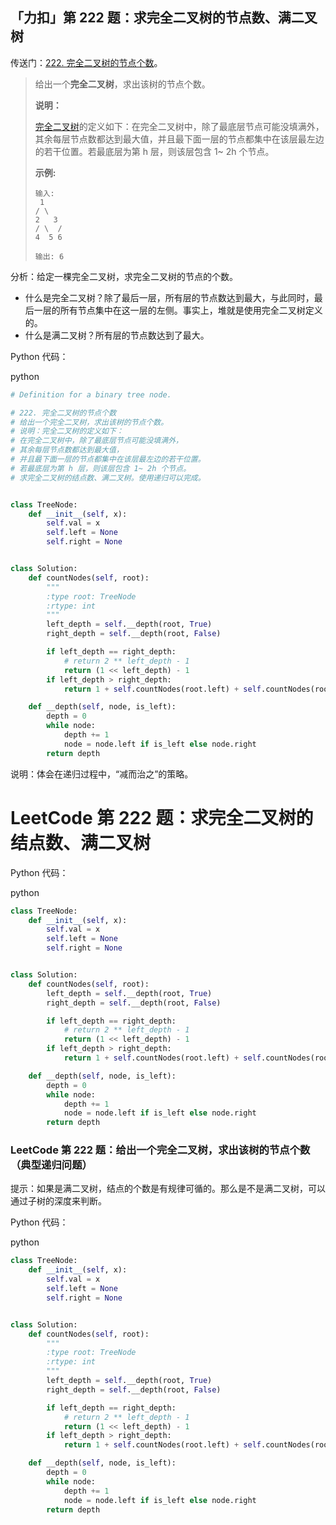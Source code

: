 ## 「力扣」第 222 题：求完全二叉树的节点数、满二叉树

传送门：[222. 完全二叉树的节点个数](https://leetcode-cn.com/problems/count-complete-tree-nodes/)。

> 给出一个**完全二叉树**，求出该树的节点个数。
>
> **说明：**
>
> [完全二叉树](https://baike.baidu.com/item/完全二叉树/7773232?fr=aladdin)的定义如下：在完全二叉树中，除了最底层节点可能没填满外，其余每层节点数都达到最大值，并且最下面一层的节点都集中在该层最左边的若干位置。若最底层为第 h 层，则该层包含 1~ 2h 个节点。
>
> **示例:**
>
> ```
> 输入: 
>  1
> / \
> 2   3
> / \  /
> 4  5 6
> 
> 输出: 6
> ```

分析：给定一棵完全二叉树，求完全二叉树的节点的个数。

- 什么是完全二叉树？除了最后一层，所有层的节点数达到最大，与此同时，最后一层的所有节点集中在这一层的左侧。事实上，堆就是使用完全二叉树定义的。
- 什么是满二叉树？所有层的节点数达到了最大。

Python 代码：

python

```python
# Definition for a binary tree node.

# 222. 完全二叉树的节点个数
# 给出一个完全二叉树，求出该树的节点个数。
# 说明：完全二叉树的定义如下：
# 在完全二叉树中，除了最底层节点可能没填满外，
# 其余每层节点数都达到最大值，
# 并且最下面一层的节点都集中在该层最左边的若干位置。
# 若最底层为第 h 层，则该层包含 1~ 2h 个节点。
# 求完全二叉树的结点数、满二叉树。使用递归可以完成。


class TreeNode:
    def __init__(self, x):
        self.val = x
        self.left = None
        self.right = None


class Solution:
    def countNodes(self, root):
        """
        :type root: TreeNode
        :rtype: int
        """
        left_depth = self.__depth(root, True)
        right_depth = self.__depth(root, False)

        if left_depth == right_depth:
            # return 2 ** left_depth - 1
            return (1 << left_depth) - 1
        if left_depth > right_depth:
            return 1 + self.countNodes(root.left) + self.countNodes(root.right)

    def __depth(self, node, is_left):
        depth = 0
        while node:
            depth += 1
            node = node.left if is_left else node.right
        return depth
```

说明：体会在递归过程中，“减而治之”的策略。

# LeetCode 第 222 题：求完全二叉树的结点数、满二叉树

Python 代码：

python

```python
class TreeNode:
    def __init__(self, x):
        self.val = x
        self.left = None
        self.right = None


class Solution:
    def countNodes(self, root):
        left_depth = self.__depth(root, True)
        right_depth = self.__depth(root, False)

        if left_depth == right_depth:
            # return 2 ** left_depth - 1
            return (1 << left_depth) - 1
        if left_depth > right_depth:
            return 1 + self.countNodes(root.left) + self.countNodes(root.right)

    def __depth(self, node, is_left):
        depth = 0
        while node:
            depth += 1
            node = node.left if is_left else node.right
        return depth
```

### LeetCode 第 222 题：给出一个完全二叉树，求出该树的节点个数（典型递归问题）

提示：如果是满二叉树，结点的个数是有规律可循的。那么是不是满二叉树，可以通过子树的深度来判断。

Python 代码：

python

```python
class TreeNode:
    def __init__(self, x):
        self.val = x
        self.left = None
        self.right = None


class Solution:
    def countNodes(self, root):
        """
        :type root: TreeNode
        :rtype: int
        """
        left_depth = self.__depth(root, True)
        right_depth = self.__depth(root, False)

        if left_depth == right_depth:
            # return 2 ** left_depth - 1
            return (1 << left_depth) - 1
        if left_depth > right_depth:
            return 1 + self.countNodes(root.left) + self.countNodes(root.right)

    def __depth(self, node, is_left):
        depth = 0
        while node:
            depth += 1
            node = node.left if is_left else node.right
        return depth
```